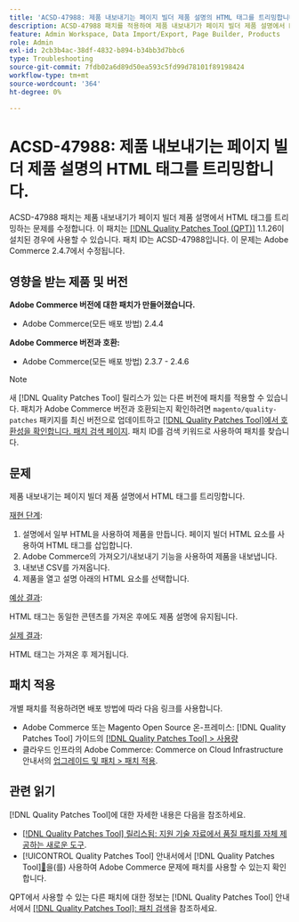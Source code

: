 ```yaml
---
title: 'ACSD-47988: 제품 내보내기는 페이지 빌더 제품 설명의 HTML 태그를 트리밍합니다.'
description: ACSD-47988 패치를 적용하여 제품 내보내기가 페이지 빌더 제품 설명에서 HTML 태그를 트리밍하는 Adobe Commerce 문제를 수정합니다.
feature: Admin Workspace, Data Import/Export, Page Builder, Products
role: Admin
exl-id: 2cb3b4ac-38df-4832-b894-b34bb3d7bbc6
type: Troubleshooting
source-git-commit: 7fdb02a6d89d50ea593c5fd99d78101f89198424
workflow-type: tm+mt
source-wordcount: '364'
ht-degree: 0%

---
```


# ACSD-47988: 제품 내보내기는 페이지 빌더 제품 설명의 HTML 태그를 트리밍합니다.

ACSD-47988 패치는 제품 내보내기가 페이지 빌더 제품 설명에서 HTML 태그를 트리밍하는 문제를 수정합니다. 이 패치는 [[!DNL Quality Patches Tool (QPT)]](https://experienceleague.adobe.com/ko/docs/commerce-operations/tools/quality-patches-tool/quality-patches-tool-to-self-serve-quality-patches) 1.1.26이 설치된 경우에 사용할 수 있습니다. 패치 ID는 ACSD-47988입니다. 이 문제는 Adobe Commerce 2.4.7에서 수정됩니다.

## 영향을 받는 제품 및 버전

**Adobe Commerce 버전에 대한 패치가 만들어졌습니다.**

* Adobe Commerce(모든 배포 방법) 2.4.4

**Adobe Commerce 버전과 호환:**

* Adobe Commerce(모든 배포 방법) 2.3.7 - 2.4.6

>[!NOTE]
>
>새 [!DNL Quality Patches Tool] 릴리스가 있는 다른 버전에 패치를 적용할 수 있습니다. 패치가 Adobe Commerce 버전과 호환되는지 확인하려면 `magento/quality-patches` 패키지를 최신 버전으로 업데이트하고 [[!DNL Quality Patches Tool]에서 호환성을 확인합니다. 패치 검색 페이지](https://experienceleague.adobe.com/tools/commerce-quality-patches/index.html?lang=ko). 패치 ID를 검색 키워드로 사용하여 패치를 찾습니다.

## 문제

제품 내보내기는 페이지 빌더 제품 설명에서 HTML 태그를 트리밍합니다.

<u>재현 단계</u>:

1. 설명에서 일부 HTML을 사용하여 제품을 만듭니다. 페이지 빌더 HTML 요소를 사용하여 HTML 태그를 삽입합니다.
1. Adobe Commerce의 가져오기/내보내기 기능을 사용하여 제품을 내보냅니다.
1. 내보낸 CSV를 가져옵니다.
1. 제품을 열고 설명 아래의 HTML 요소를 선택합니다.

<u>예상 결과</u>:

HTML 태그는 동일한 콘텐츠를 가져온 후에도 제품 설명에 유지됩니다.

<u>실제 결과</u>:

HTML 태그는 가져온 후 제거됩니다.

## 패치 적용

개별 패치를 적용하려면 배포 방법에 따라 다음 링크를 사용합니다.

* Adobe Commerce 또는 Magento Open Source 온-프레미스: [!DNL Quality Patches Tool] 가이드의 [[!DNL Quality Patches Tool] > 사용량](/help/tools/quality-patches-tool/usage.md)
* 클라우드 인프라의 Adobe Commerce: Commerce on Cloud Infrastructure 안내서의 [업그레이드 및 패치 > 패치 적용](https://experienceleague.adobe.com/docs/commerce-cloud-service/user-guide/develop/upgrade/apply-patches.html?lang=ko).

## 관련 읽기

[!DNL Quality Patches Tool]에 대한 자세한 내용은 다음을 참조하세요.

* [[!DNL Quality Patches Tool] 릴리스됨: 지원 기술 자료에서 품질 패치를 자체 제공하는 새로운 도구](https://experienceleague.adobe.com/ko/docs/commerce-operations/tools/quality-patches-tool/quality-patches-tool-to-self-serve-quality-patches).
* [!UICONTROL Quality Patches Tool] 안내서에서  [!DNL Quality Patches Tool][&#128279;](/help/tools/quality-patches-tool/patches-available-in-qpt/check-patch-for-magento-issue-with-magento-quality-patches.md)을(를) 사용하여 Adobe Commerce 문제에 패치를 사용할 수 있는지 확인합니다.


QPT에서 사용할 수 있는 다른 패치에 대한 정보는 [!DNL Quality Patches Tool] 안내서에서 [[!DNL Quality Patches Tool]: 패치 검색](https://experienceleague.adobe.com/tools/commerce-quality-patches/index.html?lang=ko)을 참조하세요.
